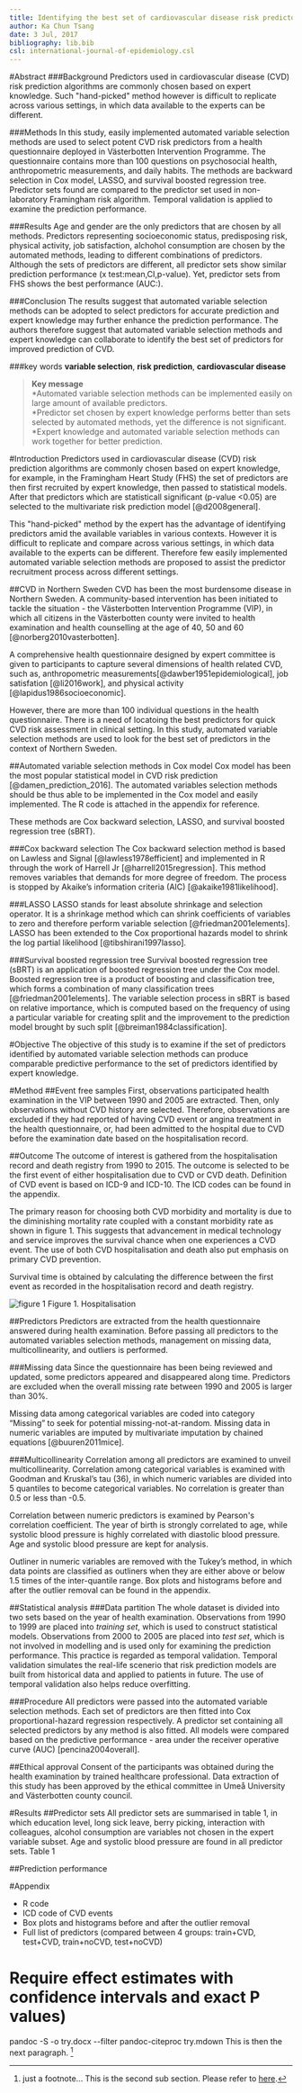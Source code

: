 ```yaml
---
title: Identifying the best set of cardiovascular disease risk predictors with automated variable selection methods in the Northern Swedish population. 
author: Ka Chun Tsang
date: 3 Jul, 2017
bibliography: lib.bib
csl: international-journal-of-epidemiology.csl
---
```

#Abstract
###Background
Predictors used in cardiovascular disease (CVD) risk prediction algorithms are commonly chosen based on expert knowledge. Such "hand-picked" method however is difficult to replicate across various settings, in which data available to the experts can be different. 

###Methods
In this study, easily implemented automated variable selection methods are used to select potent CVD risk predictors from a health questionnaire deployed in Västerbotten Intervention Programme. The questionnaire contains more than 100 questions on psychosocial health, anthropometric measurements, and daily habits. The methods are backward selection in Cox model, LASSO, and survival boosted regression tree. Predictor sets found are compared to the predictor set used in non-laboratory Framingham risk algorithm. Temporal validation is applied to examine the prediction performance. 

###Results
Age and gender are the only predictors that are chosen by all methods. Predictors representing socioeconomic status, predisposing risk, physical activity, job satisfaction, alchohol consumption are chosen by the automated methods, leading to different combinations of predictors. Although the sets of predictors are different, all predictor sets show similar prediction performance (x test:mean,CI,p-value). Yet, predictor sets from FHS shows the best performance (AUC:). 

###Conclusion
The results suggest that automated variable selection methods can be adopted to select predictors for accurate prediction and expert knowledge may further enhance the prediction performance. The authors therefore suggest that automated variable selection methods and expert knowledge can collaborate to identify the best set of predictors for improved prediction of CVD. 

###key words
__variable selection__, __risk prediction__, __cardiovascular disease__

>__Key message__  
>*Automated variable selection methods can be implemented easily on large amount of available predictors.  
>*Predictor set chosen by expert knowledge performs better than sets selected by automated methods, yet the difference is not significant.  
>*Expert knowledge and automated variable selection methods can work together for better prediction. 

#Introduction
Predictors used in cardiovascular disease (CVD) risk prediction algorithms are commonly chosen based on expert knowledge, for example, in the Framingham Heart Study (FHS) the set of predictors are then first recruited by expert knowledge, then passed to statistical models. After that predictors which are statisticall significant (p-value <0.05) are selected to the multivariate risk prediction model [@d2008general]. 

This "hand-picked" method by the expert has the advantage of identifying predictors amid the available variables in various contexts. However it is difficult to replicate and compare across various settings, in which data available to the experts can be different. Therefore few easily implemented automated variable selection methods are proposed to assist the predictor recruitment process across different settings. 

##CVD in Northern Sweden
CVD has been the most burdensome disease in Northern Sweden. A community-based intervention has been initiated to tackle the situation - the Västerbotten Intervention Programme (VIP), in which all citizens in the Västerbotten county were invited to health examination and health counselling at the age of 40, 50 and 60 [@norberg2010vasterbotten]. 

A comprehensive health questionnaire designed by expert committee is given to participants to capture several dimensions of health related CVD, such as, anthropometric measurements[@dawber1951epidemiological], job satisfation [@li2016work], and physical activity [@lapidus1986socioeconomic]. 

However, there are more than 100 individual questions in the health questionnaire. There is a need of locatoing the best predictors for quick CVD risk assessment in clinical setting. In this study, automated variable selection methods are used to look for the best set of predictors in the context of Northern Sweden. 

##Automated variable selection methods in Cox model
Cox model has been the most popular statistical model in CVD risk prediction [@damen_prediction_2016]. The automated variables selection methods should be  thus able to be implemented in the Cox model and easily implemented. The R code is attached in the appendix for reference. 

These methods are Cox backward selection, LASSO, and survival boosted regression tree (sBRT). 

###Cox backward selection
The Cox backward selection method is based on Lawless and Signal [@lawless1978efficient] and implemented in R through the work of Harrell Jr [@harrell2015regression]. This method removes variables that demands for more degree of freedom. The process is stopped by Akaike’s information criteria (AIC) [@akaike1981likelihood].

###LASSO
LASSO stands for least absolute shrinkage and selection operator. It is a shrinkage method which can shrink coefficients of variables to zero and therefore perform variable selection [@friedman2001elements]. LASSO has been extended to the Cox proportional hazards model to shrink the log partial likelihood [@tibshirani1997lasso].

###Survival boosted regression tree
Survival boosted regression tree (sBRT) is an application of boosted regression tree under the Cox model. Boosted regression tree is a product of boosting and classification tree, which forms a combination of many classification trees [@friedman2001elements].
The variable selection process in sBRT is based on relative importance, which is computed based on the frequency of using a particular variable for creating split and the improvement to the prediction model brought by such split [@breiman1984classification].

#Objective
The objective of this study is to examine if the set of predictors identified by automated variable selection methods can produce comparable predictive performance to the set of predictors identified by expert knowledge. 

#Method
##Event free samples
First, observations participated health examination in the VIP between 1990 and 2005 are extracted. Then, only observations without CVD history are selected. Therefore, observations are excluded if they had reported of having CVD event or angina treatment in the health questionnaire, or, had been admitted to the hospital due to CVD before the examination date based on the hospitalisation record.

##Outcome
The outcome of interest is gathered from the hospitalisation record and death registry from 1990 to 2015. The outcome is selected to be the first event of either hospitalisation due to CVD or CVD death. Definition of CVD event is based on ICD-9 and ICD-10. The ICD codes can be found in the appendix.

The primary reason for choosing both CVD morbidity and mortality is due to the diminishing mortality rate coupled with a constant morbidity rate as shown in figure 1. This suggests that advancement in medical technology and service improves the survival chance when one experiences a CVD event. The use of both CVD hospitalisation and death also put emphasis on primary CVD prevention.

Survival time is obtained by calculating the difference between the first event as recorded in the hospitalisation record and death registry.

![figure 1](event_rate.png)
Figure 1. Hospitalisation 

##Predictors
Predictors are extracted from the health questionnaire answered during health examination. Before passing all predictors to the automated variables selection methods, management on missing data, multicollinearity, and outliers is performed. 

###Missing data
Since the questionnaire has been being reviewed and updated, some predictors appeared and disappeared along time. Predictors are excluded when the overall missing rate between 1990 and 2005 is larger than 30%. 

Missing data among categorical variables are coded into category “Missing” to seek for potential missing-not-at-random. Missing data in numeric variables are imputed by multivariate imputation by chained equations [@buuren2011mice].

###Multicollinearity
Correlation among all predictors are examined to unveil multicollinearity. Correlation among categorical variables is examined with Goodman and Kruskal’s tau (36), in which numeric variables are divided into 5 quantiles to become categorical variables. No correlation is greater than 0.5 or less than -0.5.

Correlation between numeric predictors is examined by Pearson's correlation coefficient. The year of birth is strongly correlated to age, while systolic blood pressure is highly correlated with diastolic blood pressure. Age and systolic blood pressure are kept for analysis.

Outliner in numeric variables are removed with the Tukey’s method, in which data points are classified as outliners when they are either above or below 1.5 times of the inter-quantile range. Box plots and histograms before and after the outlier removal can be found in the appendix.

##Statistical analysis
###Data partition
The whole dataset is divided into two sets based on the year of health examination. Observations from 1990 to 1999 are placed into _training set_, which is used to construct statistical models. Observations from 2000 to 2005 are placed into _test set_, which is not involved in modelling and is used only for examining the prediction performance. This practice is regarded as temporal validation. 
Temporal validation simulates the real-life scenerio that risk prediction models are built from historical data and applied to patients in future. The use of temporal validation also helps reduce overfitting. 

###Procedure
All predictors were passed into the automated variable selection methods. Each set of predictors are then fitted into Cox proportional-hazard regression respectively. A predictor set containing all selected predictors by any method is also fitted. 
All models were compared based on the predictive performance - area under the receiver operative curve (AUC) [pencina2004overall].

##Ethical approval
Consent of the participants was obtained during the health examination by trained healthcare professional. Data extraction of this study has been approved by the ethical committee in Umeå University and Västerbotten county council.

#Results
##Predictor sets
All predictor sets are summarised in table 1, in which education level, long sick leave, berry picking, interaction with colleagues, alcohol consumption are variables not chosen in the expert variable subset. Age and systolic blood pressure are found in all predictor sets. 
Table 1

##Prediction performance







#Appendix
* R code
* ICD code of CVD events
* Box plots and histograms before and after the outlier removal 
* Full list of predictors (compared between 4 groups: train+CVD, test+CVD, train+noCVD, test+noCVD)



# Require effect estimates with confidence intervals and exact P values)
pandoc -S -o try.docx --filter pandoc-citeproc try.mdown
This is then the next paragraph. [^1]
[^1]: just a footnote... 
This is the second sub section. Please refer to [here](www.facebook.com). 